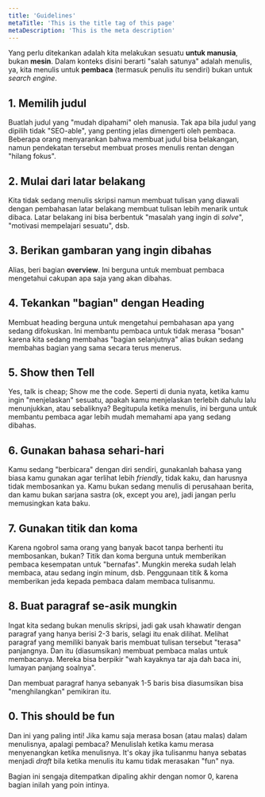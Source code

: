 ```yaml
---
title: 'Guidelines'
metaTitle: 'This is the title tag of this page'
metaDescription: 'This is the meta description'
---
```


Yang perlu ditekankan adalah kita melakukan sesuatu **untuk manusia**, bukan **mesin**. Dalam konteks disini berarti "salah satunya" adalah menulis, ya, kita menulis untuk **pembaca** (termasuk penulis itu sendiri) bukan untuk _search engine_.

## 1. Memilih judul

Buatlah judul yang "mudah dipahami" oleh manusia. Tak apa bila judul yang dipilih tidak "SEO-able", yang penting jelas dimengerti oleh pembaca. Beberapa orang menyarankan bahwa membuat judul bisa belakangan, namun pendekatan tersebut membuat proses menulis rentan dengan "hilang fokus".

## 2. Mulai dari latar belakang

Kita tidak sedang menulis skripsi namun membuat tulisan yang diawali dengan pembahasan latar belakang membuat tulisan lebih menarik untuk dibaca. Latar belakang ini bisa berbentuk "masalah yang ingin di _solve_", "motivasi mempelajari sesuatu", dsb.

## 3. Berikan gambaran yang ingin dibahas

Alias, beri bagian **overview**. Ini berguna untuk membuat pembaca mengetahui cakupan apa saja yang akan dibahas.

## 4. Tekankan "bagian" dengan Heading

Membuat heading berguna untuk mengetahui pembahasan apa yang sedang difokuskan. Ini membantu pembaca untuk tidak merasa "bosan" karena kita sedang membahas "bagian selanjutnya" alias bukan sedang membahas bagian yang sama secara terus menerus.

## 5. Show then Tell

Yes, talk is cheap; Show me the code. Seperti di dunia nyata, ketika kamu ingin "menjelaskan" sesuatu, apakah kamu menjelaskan terlebih dahulu lalu menunjukkan, atau sebaliknya? Begitupula ketika menulis, ini berguna untuk membantu pembaca agar lebih mudah memahami apa yang sedang dibahas.

## 6. Gunakan bahasa sehari-hari

Kamu sedang "berbicara" dengan diri sendiri, gunakanlah bahasa yang biasa kamu gunakan agar terlihat lebih _friendly_, tidak kaku, dan harusnya tidak membosankan ya. Kamu bukan sedang menulis di perusahaan berita, dan kamu bukan sarjana sastra (ok, except you are), jadi jangan perlu memusingkan kata baku.

## 7. Gunakan titik dan koma

Karena ngobrol sama orang yang banyak bacot tanpa berhenti itu membosankan, bukan? Titik dan koma berguna untuk memberikan pembaca kesempatan untuk "bernafas". Mungkin mereka sudah lelah membaca, atau sedang ingin minum, dsb. Penggunaan titik & koma memberikan jeda kepada pembaca dalam membaca tulisanmu.

## 8. Buat paragraf se-asik mungkin

Ingat kita sedang bukan menulis skripsi, jadi gak usah khawatir dengan paragraf yang hanya berisi 2-3 baris, selagi itu enak dilihat. Melihat paragraf yang memiliki banyak baris membuat tulisan tersebut "terasa" panjangnya. Dan itu (diasumsikan) membuat pembaca malas untuk membacanya. Mereka bisa berpikir "wah kayaknya tar aja dah baca ini, lumayan panjang soalnya".

Dan membuat paragraf hanya sebanyak 1-5 baris bisa diasumsikan bisa "menghilangkan" pemikiran itu.

## 0. This should be fun

Dan ini yang paling inti! Jika kamu saja merasa bosan (atau malas) dalam menulisnya, apalagi pembaca? Menulislah ketika kamu merasa menyenangkan ketika menulisnya. It's okay jika tulisanmu hanya sebatas menjadi _draft_ bila ketika menulis itu kamu tidak merasakan "fun" nya.

Bagian ini sengaja ditempatkan dipaling akhir dengan nomor 0, karena bagian inilah yang poin intinya.
